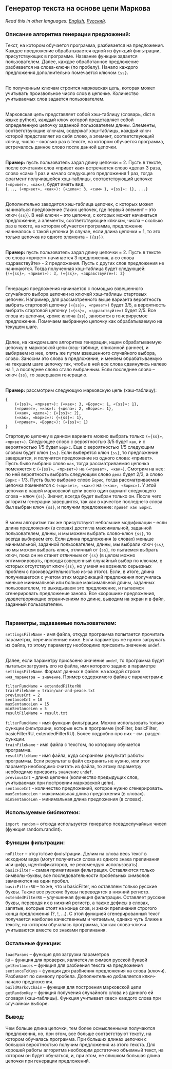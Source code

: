## Генератор текста на основе цепи Маркова

*Read this in other languages: [English](README.md), [Русский](README.ru.md).*

### Описание алгоритма генерации предложений:
Текст, на котором обучается программа, разбивается на предложения. Каждое предложение обрабатывается одной из
функций фильтрации, присутствующих в программе. Название функции задается пользователем. Далее, каждое
обработанное предложение разбивается на слова-ключи (по пробелу). Начало каждого предложения дополнительно
помечается ключом `{ss}`.<br><br>

По полученным ключам строится марковская цепь, которая может учитывать произвольное число слов в цепочке.
Количество учитываемых слов задается пользователем.<br><br>

Марковская цепь представляет собой хэш-таблицу (словарь, dict в языке python), каждый ключ которой представляет
собой определенную цепочку заданной пользователем длины. Элементы, соответствующие ключам, содержат хэш-таблицы,
каждый ключ которой представляет из себя слово, а элемент, соответствующий ключу, число – сколько раз в тексте,
на котором обучается программа, встречалось данное слово после данной цепочки.<br><br>

<b>Пример:</b> пусть пользователь задал длину цепочки = 2. Пусть в тексте, после сочетания слов «привет как»
встречается слово «дела» 3 раза, слово «сам» 1 раз и начало следующего предложения 1 раз, тогда фрагмент
получившейся хэш-таблицы, соответствующий цепочке `(«привет», «как»)`, будет иметь вид:<br>
`{..., («привет», «как»): {«дела»: 3, «сам» 1, «{ss}»: 1}, ...}`<br><br>

Дополнительно заводится хэш-таблица цепочек, с которых может начинаться предложение (таких цепочек, где первый
элемент – это ключ `{ss}`). В ней ключи – это цепочки, с которых может начинаться предложение, а элементы,
соответствующие ключам, числа – сколько раз в тексте, на котором обучается программа, предложение начиналось с
такой цепочки (в случае, если длина цепочки = 1, то это только цепочка из одного элемента – `({ss})`.<br><br>

<b>Пример:</b> пусть пользователь задал длину цепочки = 2. Пусть в тексте со слова «привет» начинается 3
предложения, а со слова «здравствуйте» - 2 предложения. Пусть с других слов предложения не начинаются.
Тогда полученная хэш-таблица будет следующей:<br>
`{(«{ss}», «привет»): 3, («{ss}», «здравствуйте»): 2}`<br><br>

Генерация предложения начинается с помощью взвешенного случайного выбора цепочки из ключей хэш-таблицы стартовых
цепочек. Например, для рассмотренного выше варианта вероятность выбрать стартовой цепочку
`(«{ss}», «привет»)` будет 3/5, а вероятность выбрать стартовой цепочку `(«{ss}», «здравствуйте»)` будет 2/5.
Все слова из цепочки, кроме ключа `{ss}`, заносятся в генерируемое предложение. Помечаем выбранную цепочку как
обрабатываемую на текущем шаге.<br><br>

Далее, на каждом шаге алгоритма генерации, ищем обрабатываемую цепочку в марковской цепи (хэш-таблице, описанной
раннее), и выбираем из нее, опять же путем взвешенного случайного выбора, слово. Заносим это слово в предложение,
и меняем обрабатываемую на текущем шаге цепочку так, чтобы в ней все слова сдвинулись налево на 1, а последнее
слово стало выбранным. Если последнее слово – ключ `{ss}`, то завершаем генерацию.<br><br>

<b>Пример:</b> рассмотрим следующую марковскую цепь (хэш-таблицу):

```none
{
    («{ss}», «привет»): {«как»: 3, «Борис»: 1, «{ss}»: 1},
    («привет», «как»): {«дела»: 2, «Борис»: 1},
    («как», «дела»): {«{ss}»: 2},
    («как», «Борис»): {«{ss}»: 1},
    («привет», «Борис»): {«{ss}»: 1}
}
```

Стартовую цепочку в данном варианте можно выбрать только `(«{ss}», «привет»)`. Следующее слово с вероятностью 3/5
будет `как`, и с вероятностью 1/5 будет `Борис`. Еще с вероятностью 1/5 следующим словом будет ключ `{ss}`.
Если выберется ключ `{ss}`, то предложение завершится, и получится предложение из одного слова: «привет».
Пусть было выбрано слово `как`, тогда рассматриваемая цепочка поменяется с
`(«{ss}», «привет»)` на `(«привет», «как»)`. Смотрим на нее: по ней вероятность выбрать следующим слово `дела`
будет 2/3, а слово `Борис` - 1/3. Пусть было выбрано слово `Борис`, тогда рассматриваемая цепочка поменяется
с `(«привет», «как»)` на `(«как», «Борис»)`. У этой цепочки в нашей марковской цепи всего один вариант следующего
слова – ключ `{ss}`. Значит, всегда будет выбран только он. После чего алгоритм генерации завершится, так как в
качестве последнего слова был выбран ключ `{ss}`, и получим предложение: `привет как Борис`.<br><br>

В моем алгоритме так же присутствуют небольшие модификации – если длина предложения (в словах) достигла
максимальной, заданной пользователем, длины, и мы можем выбрать слово-ключ `{ss}`, то всегда выбираем его.
Если длина предложения (в словах) меньше минимальной, заданной пользователем, длины, мы выбрали ключ `{ss}`,
но мы можем выбрать ключ, отличный от `{ss}`, то пытаемся выбрать ключ, пока он не станет отличным от `{ss}`
(в целом можно оптимизировать, проводя взвешенный случайный выбор по ключам, в которых отсутствует ключ `{ss}`,
но у меня не возникло серьезных проблем с производительностью из-за этого). Если, в итоге, длина получившегося
с учетом этих модификаций предложения получилась меньше минимальной или больше максимальной длины, заданных
пользователем, то выкидываем это предложение, и пытаемся сгенерировать предложение заново. Все «хорошие»
предложения, удовлетворяющие ограничениям по длине, выводим на экран и в файл, заданный пользователем.<br><br>

### Параметры, задаваемые пользователем:
`settingsFileName` - имя файла, откуда программа попытается прочитать параметры, перечисленные ниже.
Если параметры не нужно загружать из файла, то этому параметру необходимо присвоить значение `undef`.<br><br>

Далее, если параметру присвоено значение `undef`, то программа будет пытаться загрузить его из файла, имя
которого задано в параметре `settingsFileName`. Формат данных в файле: на каждой строке `имя_параметра = значение`.
Пример содержимого файла с параметрами:

```none
filterFuncName = extendedFilterRU
trainFileName = train/war-and-peace.txt
previousCnt = 2
sentanceCnt = 10
maxSentanceLen = 15
minSentanceLen = 5
resultFileName = result.txt
```

`filterFuncName` - имя функции фильтрации. Можно использовать только функции фильтрации, которые есть в программе
(noFilter, basicFilter, basicFilterRU, extendedFilterRU). Более подробно про них – см. раздел функции.<br>
`trainFileName` - имя файла с текстом, по которому обучается программа.<br>
`resultFileName` - имя файла, куда сохраняем результат работы программы. Если результат в файл сохранять не нужно,
или этот параметр необходимо считать из файла, то этому параметру необходимо присвоить значение `undef`.<br>
`previousCnt` – длина цепочки (количество предыдущих слов, учитываемых при построении марковской цепи).<br>
`sentanceCnt` - количество предложений, которое нужно сгенерировать.<br>
`maxSentanceLen` - максимальная длина предложения (в словах).<br>
`minSentanceLen` - минимальная длина предложения (в словах).<br>

### Используемые библиотеки:
`import random` – отсюда используется генератор псевдослучайных чисел (функция random.randint).

### Функции фильтрации:
`noFilter` – отсутствие фильтрации. Делим на слова весь текст в исходном виде (могут получиться слова из
одного знака препинания или цифр, идентификаторов, не рекомендую использовать).<br>
`basicFilter` – самая примитивная фильтрация. Оставляются только символы-буквы, все последовательности
пробельных символов заменяются на один пробел.<br>
`basicFilterRU` – то же, что и basicFilter, но оставляем только русские буквы. Также все русские буквы
переводятся в нижний регистр.<br>
`extendedFilterRU` – улучшенная функция фильтрации. Оставляет русские буквы, переводя их в нижний регистр,
а также дефисы в словах, запятые, которые стоят на конце слов, и знаки препинания строгого конца предложения
(?, !, ...). С этой функцией сгенерированный текст получается наиболее качественным и читаемым, однако чуть
ближе к тексту, на котором обучалась программа, так как слова-ключи учитываются вместе со знаками препинания.

### Остальные функции:
`loadParams` – функция для загрузки параметров<br>
`RU` – функция для проверки, является ли символ русской буквой<br>
`getSentances` – функция для разбиения текста на предложения<br>
`sentanceToKeys` – фукнция для разбиения предложения на слова (ключи). Разбивает по символу пробела.
Дополнительно добавляется ключ-начало предложения.<br>
`buildMarkovChain` – функция для построения марковской цепи<br>
`getRandomKey` – функция получения случайного слова из данного ей словаря (хэш-таблицы).
Функция учитывает «вес» каждого слова при случайном выборе.

### Вывод:
Чем больше длина цепочки, тем более осмысленными получаются предложения, но, при этом, все больше соответствуют
тексту, на котором обучалась программа. При больших длинах цепочки с большой вероятностью получим предложения
из этого текста. Для хорошей работы алгоритма необходим достаточно объемный текст, на котором он будет обучаться,
и, при этом, не слишком большая длина цепочки при генерации предложений.
